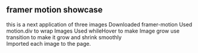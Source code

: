 ## framer motion showcase

this is a next application of three images
Downloaded framer-motion
Used motion.div to wrap Images
Used whileHover to make Image grow
use transition to make it grow and shrink smoothly  
Imported each image to the page.
